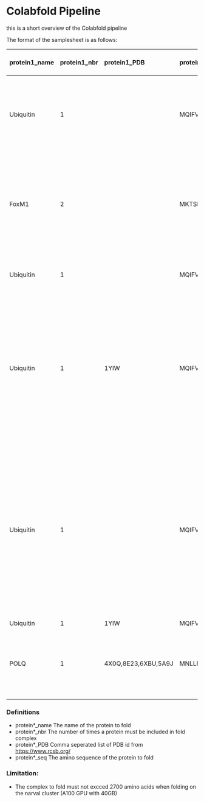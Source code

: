 
# Colabfold Pipeline

this is a short overview of the Colabfold pipeline

The format of the samplesheet is as follows:

| protein1\_name | protein1\_nbr | protein1\_PDB | protein1\_seq | protein2\_name | protein2\_nbr | protein2\_PDB | protein2\_seq | Comment (not part of the format)                                                                                                                                                                                     |
| :---- | ----- | :---- | :---- | :---- | ----- | :---- | :---- |:---------------------------------------------------------------------------------------------------------------------------------------------------------------------------------------------------------------------|
| Ubiquitin | 1 |  | MQIFVKTLT... | PTTG1 | 1 |  | MATLIYVDKEN... | This will fold Ubiquitin with PTTG1 complex. 1 occurence of each protein will be included in complex.                                                                                                                |
| FoxM1 | 2 |  | MKTSPR... |  |  |  |  | This will fold 2 x FoxM1 protein in complex to form homodimer. 2 occurence of foxm1 will be included in complex.                                                                                                     |
| Ubiquitin | 1 |  | MQIFVKTLTGKTI... |  |  |  |  | This will fold a single Ubiquitin protein.                                                                                                                                                                           |
| Ubiquitin | 1 | 1YIW | MQIFVKTLTGK... | PTTG1 | 1 |  | MATLIYVD... | This will fold Ubiquitin with PTTG1 protein in complex using PDB file as templates to assist in predicting protein structure . 1 occurence of each protein will be included in complex.                              |
| Ubiquitin | 1 |  | MQIFVKTLT... | POLI | 1 |  | MEKLG... | This will fold Ubiquitin with POLI protein in complex using PDB file as templates to assist in predicting protein structure . 1 occurence of each protein will be included in complex. 2 PDB entries given for POLI. |
| Ubiquitin | 1 | 1YIW | MQIFV... |  |  |  |  |                                                                                                                                                                                                                      |
| POLQ | 1 | 4X0Q,8E23,6XBU,5A9J | MNLLRRSGKRRRS... |  |  |  |  | This will fold a single POLQ protein using multiple PDBs as template                                                                                                                                                 |

### Definitions

+ protein*_name	The name of the protein to fold				
+ protein*_nbr	The number of times a protein must be included in fold complex				
+ protein*_PDB	Comma seperated list of PDB id from https://www.rcsb.org/				
+ protein*_seq	The amino sequence of the protein to fold				
					
### Limitation:					
+ The complex to fold must not excced 2700 amino acids when folding on the narval cluster (A100 GPU with 40GB)					